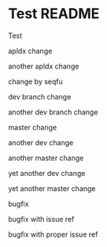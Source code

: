 Test README
===========

Test

apldx change

another apldx change

change by seqfu

dev branch change

another dev branch change

master change

another dev change

another master change

yet another dev change

yet another master change

bugfix

bugfix with issue ref

bugfix with proper issue ref
